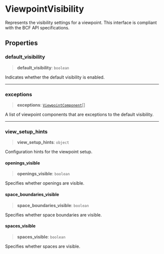 # ViewpointVisibility

Represents the visibility settings for a viewpoint. This interface is compliant with the BCF API specifications.

## Properties

### default\_visibility

> **default\_visibility**: `boolean`

Indicates whether the default visibility is enabled.

***

### exceptions

> **exceptions**: [`ViewpointComponent`](ViewpointComponent.md)[]

A list of viewpoint components that are exceptions to the default visibility.

***

### view\_setup\_hints

> **view\_setup\_hints**: `object`

Configuration hints for the viewpoint setup.

#### openings\_visible

> **openings\_visible**: `boolean`

Specifies whether openings are visible.

#### space\_boundaries\_visible

> **space\_boundaries\_visible**: `boolean`

Specifies whether space boundaries are visible.

#### spaces\_visible

> **spaces\_visible**: `boolean`

Specifies whether spaces are visible.
